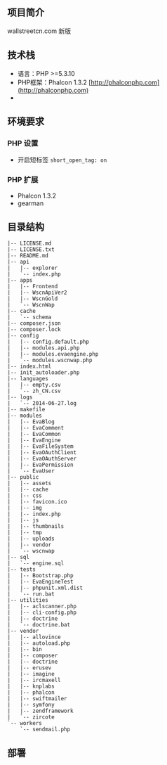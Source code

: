 ## 项目简介
wallstreetcn.com 新版

## 技术栈
* 语言：PHP >=5.3.10
* PHP框架：Phalcon 1.3.2 [http://phalconphp.com](http://phalconphp.com)
* 

## 环境要求

### PHP 设置
* 开启短标签 `short_open_tag: on`

### PHP 扩展
* Phalcon 1.3.2
* gearman

## 目录结构
```shell
|-- LICENSE.md
|-- LICENSE.txt
|-- README.md
|-- api
|   |-- explorer
|   `-- index.php
|-- apps
|   |-- Frontend
|   |-- WscnApiVer2
|   |-- WscnGold
|   `-- WscnWap
|-- cache
|   `-- schema
|-- composer.json
|-- composer.lock
|-- config
|   |-- config.default.php
|   |-- modules.api.php
|   |-- modules.evaengine.php
|   `-- modules.wscnwap.php
|-- index.html
|-- init_autoloader.php
|-- languages
|   |-- empty.csv
|   `-- zh_CN.csv
|-- logs
|   `-- 2014-06-27.log
|-- makefile
|-- modules
|   |-- EvaBlog
|   |-- EvaComment
|   |-- EvaCommon
|   |-- EvaEngine
|   |-- EvaFileSystem
|   |-- EvaOAuthClient
|   |-- EvaOAuthServer
|   |-- EvaPermission
|   `-- EvaUser
|-- public
|   |-- assets
|   |-- cache
|   |-- css
|   |-- favicon.ico
|   |-- img
|   |-- index.php
|   |-- js
|   |-- thumbnails
|   |-- tmp
|   |-- uploads
|   |-- vendor
|   `-- wscnwap
|-- sql
|   `-- engine.sql
|-- tests
|   |-- Bootstrap.php
|   |-- EvaEngineTest
|   |-- phpunit.xml.dist
|   `-- run.bat
|-- utilities
|   |-- aclscanner.php
|   |-- cli-config.php
|   |-- doctrine
|   `-- doctrine.bat
|-- vendor
|   |-- allovince
|   |-- autoload.php
|   |-- bin
|   |-- composer
|   |-- doctrine
|   |-- erusev
|   |-- imagine
|   |-- ircmaxell
|   |-- knplabs
|   |-- phalcon
|   |-- swiftmailer
|   |-- symfony
|   |-- zendframework
|   `-- zircote
`-- workers
    `-- sendmail.php
```
## 部署
